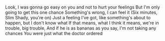 Look, I was gonna go easy on you and not to hurt your feelings
But I'm only going to get this one chance
Something's wrong, I can feel it (Six minutes, Slim Shady, you're on)
Just a feeling I've got, like something's about to happen, but I don't know what
If that means, what I think it means, we're in trouble, big trouble,
And if he is as bananas as you say, I'm not taking any chances
You were just what the doctor ordered
